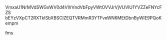 VmxaU1NrMVdSWGxWV0d4VllrVndVbFpyVWtOVVJrVjVUVlU1YVZZeFNYcFZS
bEYzVXpCT2RXTklSbXBSClZEQTVRMmR3YTFveWN6MEtDbnByWlE9PQoKempm

fms